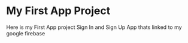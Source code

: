 # My First App Project
Here is my First App project Sign In and Sign Up App thats linked to my google firebase
